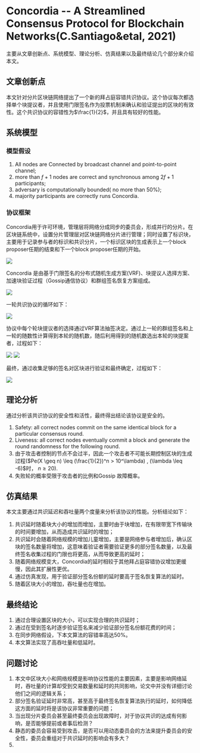 # Concordia -- A Streamlined Consensus Protocol for Blockchain Networks(C.Santiago&etal, 2021)

主要从文章创新点、系统模型、理论分析、仿真结果以及最终结论几个部分来介绍本文。

## 文章创新点

本文针对分片区块链网络提出了一个新的拜占庭容错共识协议。这个协议每次都选择单个块提议者，并且使用门限签名作为投票机制来确认和验证提出的区块的有效性。这个共识协议的容错性为$\frac{1}{2}$，并且具有较好的性能。


## 系统模型

### 模型假设

1. All nodes are Connected by broadcast channel and point-to-point channel;
2. more than $f+1$ nodes are correct and synchronous among $2f +1$ participants;
3. adversary is computationally bounded( no more than 50%);
4. majority participants are correctly runs Concordia.

### 协议框架


Concordia用于许可环境，管理层将网络分成同步的委员会，形成并行的分片。在区块链系统中，设置分片管理层对区块链网络分片进行管理；同时设置了标识块，主要用于记录参与者的标识和共识分片，一个标识区块的生成表示上一个block proposer任期的结束和下一个block proposer任期的开始。

![](2021-09-22-17-12-09.png)

Concordia 是由基于门限签名的分布式随机生成方案(VRF)、块提议人选择方案、加速块验证过程（Gossip通信协议）和群组签名恢复方案组成。

![](2021-09-22-17-08-34.png)

一轮共识协议的循环如下：

![](2021-09-22-17-06-49.png)

协议中每个轮块提议者的选择通过VRF算法抽签决定。通过上一轮的群组签名和上一轮的随数性计算得到本轮的随机数，随后利用得到的随机数选出本轮的块提案者，过程如下：

![](2021-09-22-17-27-27.png)
![](2021-09-22-17-28-52.png)

最终，通过收集足够的签名对区块进行验证和最终确定，过程如下：

![](2021-09-22-17-30-44.png)

## 理论分析

通过分析该共识协议的安全性和活性，最终得出结论该协议是安全的。

1. Safety: all correct nodes commit on the same identical block for a particular consensus round.
2. Liveness: all correct nodes eventually commit a block and generate the round randomness for the following round.
3. 由于攻击者控制的节点不会过半，因此一个攻击者不可能长期控制区块的生成过程($Pe(X \geq n) \leq (\frac{1}{2})^n > 10^\lambda) , (\lambda \leq -6)$时， $n \geq 20$).
4. 失败轮的概率受限于攻击者的比例和Gossip 故障概率。

## 仿真结果

本文主要通过共识延迟和吞吐量两个度量来分析该协议的性能。分析结论如下：
1. 共识延时随着块大小的增加而增加，主要时由于块增加，在有限带宽下传输块的时间要增加，从而造成共识延时的增加；
2. 共识延时会随着网络规模的增加儿童增加，主要是网络参与者增加后，确认区块的签名数量将增加，这意味着验证者需要验证更多的部分签名数量，以及最终签名收集过程的门限也将更高，从而导致更高的延时；
3. 随着网络规模变大，Concordia的延时相较于其他拜占庭容错协议增加更缓慢，因此其扩展性更优。
4. 通过仿真发现，用于验证部分签名份额的延时要高于签名恢复算法的延时。
5. 随着区块大小的增加，吞吐量也在增加。

## 最终结论


1. 通过合理设置区块的大小，可以实现合理的共识延时；
2. 通过在受到签名时逐步验证签名来减少验证部分签名份额花费的时间；
3. 在同步网络假设，下本文算法的容错率高达50%。
4. 本文算法实现了高吞吐量和低延时。

## 问题讨论

1. 本文中区块大小和网络规模是影响协议性能的主要因素，主要是影响网络延时，吞吐量的计算却受到交易数量和延时的共同影响，论文中并没有详细讨论他们之间的逻辑关系；
2. 部分签名验证延时非常高，甚至高于最终签名恢复算法执行的延时，如何降低这方面的延时将是该协议非常重要的问题；
3. 当出现分片委员会甚至最终委员会出现故障时，对于协议共识的达成有何影响，是否能够提前或者事后检测？
4. 静态的委员会容易受到攻击，是否可以用动态委员会的方法来提升委员会的安全性，委员会重组对于共识延时的影响会有多大？
5. 